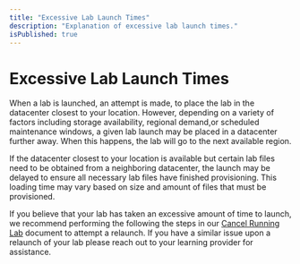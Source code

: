 ```yaml
---
title: "Excessive Lab Launch Times"
description: "Explanation of excessive lab launch times."
isPublished: true
---
```


# Excessive Lab Launch Times

When a lab is launched, an attempt is made, to place the lab in the datacenter closest to your location. However, depending on a variety of factors including storage availability, regional demand,or scheduled maintenance windows, a given lab launch may be placed in a datacenter further away. When this happens, the lab will go to the next available region.

If the datacenter closest to your location is available but certain lab files need to be obtained from a neighboring datacenter, the launch may be delayed to ensure all necessary lab files have finished provisioning. This loading time may vary based on size and amount of files that must be provisioned.

If you believe that your lab has taken an excessive amount of time to launch, we recommend performing the following the steps in our [Cancel Running Lab](cancel-running-lab.md) document to attempt a relaunch. If you have a similar issue upon a relaunch of your lab please reach out to your learning provider for assistance.
